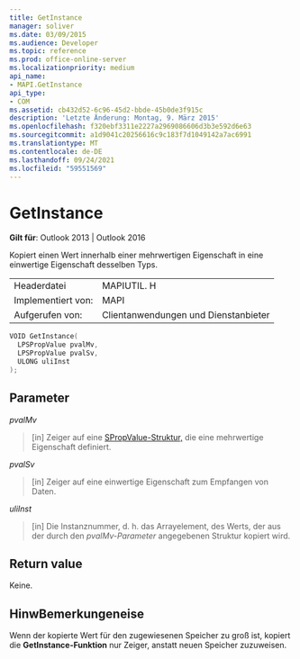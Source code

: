 ```yaml
---
title: GetInstance
manager: soliver
ms.date: 03/09/2015
ms.audience: Developer
ms.topic: reference
ms.prod: office-online-server
ms.localizationpriority: medium
api_name:
- MAPI.GetInstance
api_type:
- COM
ms.assetid: cb432d52-6c96-45d2-bbde-45b0de3f915c
description: 'Letzte Änderung: Montag, 9. März 2015'
ms.openlocfilehash: f320ebf3311e2227a2969086606d3b3e592d6e63
ms.sourcegitcommit: a1d9041c20256616c9c183f7d1049142a7ac6991
ms.translationtype: MT
ms.contentlocale: de-DE
ms.lasthandoff: 09/24/2021
ms.locfileid: "59551569"
---
```

# <a name="getinstance"></a>GetInstance

  
  
**Gilt für**: Outlook 2013 | Outlook 2016 
  
Kopiert einen Wert innerhalb einer mehrwertigen Eigenschaft in eine einwertige Eigenschaft desselben Typs. 
  
|||
|:-----|:-----|
|Headerdatei  <br/> |MAPIUTIL. H  <br/> |
|Implementiert von:  <br/> |MAPI  <br/> |
|Aufgerufen von:  <br/> |Clientanwendungen und Dienstanbieter  <br/> |
   
```cpp
VOID GetInstance(
  LPSPropValue pvalMv,
  LPSPropValue pvalSv,
  ULONG uliInst
);
```

## <a name="parameters"></a>Parameter

 _pvalMv_
  
> [in] Zeiger auf eine [SPropValue-Struktur,](spropvalue.md) die eine mehrwertige Eigenschaft definiert. 
    
 _pvalSv_
  
> [in] Zeiger auf eine einwertige Eigenschaft zum Empfangen von Daten. 
    
 _uliInst_
  
> [in] Die Instanznummer, d. h. das Arrayelement, des Werts, der aus der durch den  _pvalMv-Parameter_ angegebenen Struktur kopiert wird. 
    
## <a name="return-value"></a>Return value

Keine.
  
## <a name="remarks"></a>HinwBemerkungeneise

Wenn der kopierte Wert für den zugewiesenen Speicher zu groß ist, kopiert die **GetInstance-Funktion** nur Zeiger, anstatt neuen Speicher zuzuweisen. 
  

